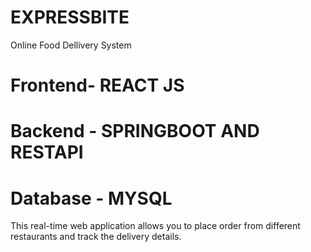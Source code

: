# EXPRESSBITE
Online Food Dellivery System

# Frontend- REACT JS
# Backend - SPRINGBOOT AND RESTAPI
# Database - MYSQL

This real-time web application allows you to place order from different restaurants and track the delivery details.
